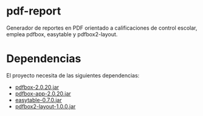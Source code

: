 # pdf-report

Generador de reportes en PDF orientado a calificaciones de control escolar, emplea pdfbox, easytable y pdfbox2-layout.

# Dependencias

El proyecto necesita de las siguientes dependencias:

+ [pdfbox-2.0.20.jar](https://mvnrepository.com/artifact/org.apache.pdfbox/pdfbox/2.0.20)
+ [pdfbox-app-2.0.20.jar](https://downloads.apache.org/pdfbox/2.0.21/pdfbox-app-2.0.21.jar)
+ [easytable-0.7.0.jar](https://mvnrepository.com/artifact/com.github.vandeseer/easytable/0.7.0)
+ [pdfbox2-layout-1.0.0.jar](https://jitpack.io/com/github/ralfstuckert/pdfbox-layout/pdfbox2-layout/1.0.0/pdfbox2-layout-1.0.0.jar)
